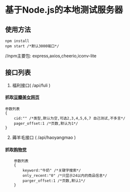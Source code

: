 # 基于Node.js的本地测试服务器
## 使用方法
```
npm install 
npm start /*默认3000端口*/
```
//npm主要包: express,axios,cheerio,iconv-lite
## 接口列表

1. 福利接口( /api/fuli )
#### 抓取[豆瓣美女网页](www.dbmeinv.com/dbgroup/show.htm)
```
参数列表
{
    cid:"" /*类型,默认为空,可选2,3,4,5,6,7 自己测试,不多言*/
    pager_offset:1 /*页数,默认为1*/
}
```
2. 薅羊毛接口 ( /api/haoyangmao )
#### 抓取[购物党](http://www.gwdang.com/promotion/yangmao)
```
    参数列表
    {
        keyword:"牛奶" /*关键字搜索*/
        only_recent:"0" /*只显示24以内的商品信息*/
        parger_offset:1 /*页数,默认1*/
    }
```

